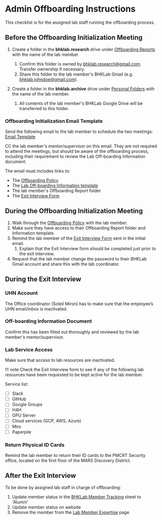 # Admin Offboarding Instructions

This checklist is for the assigned lab staff running the offboarding process.

## Before the Offboarding Initialization Meeting
1. Create a folder in the **bhklab.research** drive under [Offboarding Reports](https://drive.google.com/open?id=1QfFFfN4sKITbvyqEB_9QrdgW6ETulWk9) with the name of the lab member.
    1. Confirm this folder is owned by bhklab.research@gmail.com. Transfer ownership if necessary.
    1. Share this folder to the lab member's BHKLab Gmail (e.g. bhklab.johndoe@gmail.com).

1. Create a folder in the **bhklab.archive** drive under [Personal Folders](https://drive.google.com/drive/folders/1pkE9wPP4j8oDp2yocw4STB3EAj4BUfJh) with the name of the lab member.
    1. All contents of the lab member's BHKLab Google Drive will be transferred to this folder.


### Offboarding Initialization Email Template
Send the following email to the lab member to schedule the two meetings: [Email Template](offboarding_initialization.emltpl)

CC the lab member's mentor/supervisor on this email. They are not required to attend the meetings, but should be aware of the offboarding process, including their requirement to review the Lab Off-boarding Information document.

The email must includes links to:

* The [Offboarding Policy](index.md)
* The [Lab Off-boarding Information template](https://docs.google.com/document/d/1KhnDPSIPqvjw7__1ACFVlBg7tS21bKxaR5AdPV6voUs/edit?tab=t.0)
* The lab member's Offboarding Report folder
* The [Exit Interview Form](https://docs.google.com/forms/d/e/1FAIpQLSdnpTBRTcUmjQ0cnfP9MrN455Oy7tnW1JyRA4cgarvCs56pmQ/viewform?usp=sf_link)
    


## During the Offboarding Initialization Meeting
1. Walk through the [Offboarding Policy](index.md) with the lab member.
1. Make sure they have access to their Offboarding Report folder and Information template.
1. Remind the lab member of the [Exit Interview Form](https://docs.google.com/forms/d/1HEtSofzgdJ-RPYh8rB02RkIdUJ1lRl24OHYSWfpGYLE/edit) sent in the initial email.
    1. Explain that the Exit Interview form should be completed just prior to the exit interview.
1. Request that the lab member change the password to their BHKLab Gmail account and share this with the lab coordinator.


## During the Exit Interview

### UHN Account
The Office coordinator (Soleil Miron) has to make sure that the employee’s UHN email/inbox is inactivated. 

### Off-boarding Information Document
Confirm this has been filled out thoroughly and reviewed by the lab member's mentor/supervisor.

### Lab Service Access
Make sure that access to lab resources are inactivated.

!!! note
    Check the Exit Interview form to see if any of the following lab resources have been requested to be kept active for the lab member.

Service list:

* [ ] Slack
* [ ] GitHub
* [ ] Google Groups
* [ ] H4H
* [ ] GPU Server
* [ ] Cloud services (GCP, AWS, Azure)
* [ ] Miro
* [ ] Paperpile

### Return Physical ID Cards
Remind the lab member to return their ID cards to the PMCRT Security office, located on the first floor of the MARS Discovery District.

## After the Exit Interview
To be done by assigned lab staff in charge of offboarding:

1. Update member status in the [BHKLab Member Tracking](https://docs.google.com/spreadsheets/d/1chXQ5U3NL4EZ1ALw7JxmRCmrT0W4SVTt_gT8LUfBHmQ/edit?gid=1405839011#gid=1405839011) sheet to 'Alumni'
1. Update member status on website
1. Remove the member from the [Lab Member Expertise](../Onboarding/lab_member_expertise.md) page

